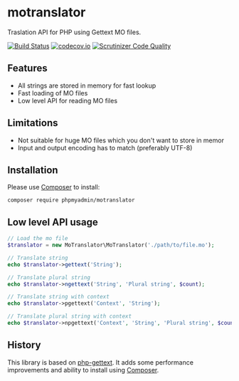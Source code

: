 # motranslator

Traslation API for PHP using Gettext MO files.

[![Build Status](https://travis-ci.org/phpmyadmin/motranslator.svg?branch=master)](https://travis-ci.org/phpmyadmin/motranslator)
[![codecov.io](https://codecov.io/github/phpmyadmin/motranslator/coverage.svg?branch=master)](https://codecov.io/github/phpmyadmin/motranslator?branch=master)
[![Scrutinizer Code Quality](https://scrutinizer-ci.com/g/phpmyadmin/motranslator/badges/quality-score.png?b=master)](https://scrutinizer-ci.com/g/phpmyadmin/motranslator/?branch=master)

## Features

* All strings are stored in memory for fast lookup
* Fast loading of MO files
* Low level API for reading MO files

## Limitations

* Not suitable for huge MO files which you don't want to store in memor
* Input and output encoding has to match (preferably UTF-8)

## Installation

Please use [Composer][1] to install:

```
composer require phpmyadmin/motranslator
```

## Low level API usage

```php
// Load the mo file
$translator = new MoTranslator\MoTranslator('./path/to/file.mo');

// Translate string
echo $translator->gettext('String');

// Translate plural string
echo $translator->ngettext('String', 'Plural string', $count);

// Translate string with context
echo $translator->pgettext('Context', 'String');

// Translate plural string with context
echo $translator->npgettext('Context', 'String', 'Plural string', $count);
```

## History

This library is based on [php-gettext](https://launchpad.net/php-gettext). It
adds some performance improvements and ability to install using [Composer][1].

[1]:https://getcomposer.org/
